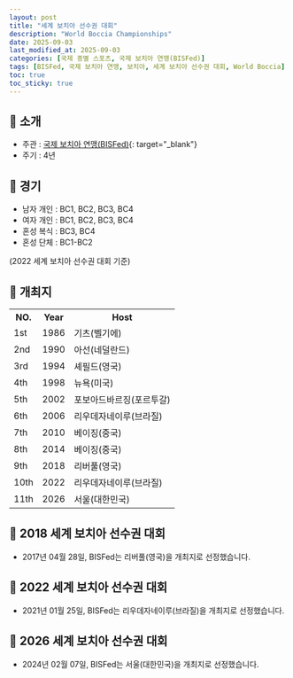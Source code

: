 ```yaml
---
layout: post
title: "세계 보치아 선수권 대회"
description: "World Boccia Championships"
date: 2025-09-03
last_modified_at: 2025-09-03
categories: [국제 종별 스포츠, 국제 보치아 연맹(BISFed)]
tags: [BISFed, 국제 보치아 연맹, 보치아, 세계 보치아 선수권 대회, World Boccia]
toc: true
toc_sticky: true
---
```

## 📜 소개
* 주관 : [국제 보치아 연맹(BISFed)](https://www.worldboccia.com/){: target="_blank"}
* 주기 : 4년

## 📜 경기
* 남자 개인 : BC1, BC2, BC3, BC4
* 여자 개인 : BC1, BC2, BC3, BC4
* 혼성 복식 : BC3, BC4
* 혼성 단체 : BC1-BC2

(2022 세계 보치아 선수권 대회 기준)

## 📜 개최지

<html>

<head>
    <meta charset="UTF-8">
</head>

<body>
    <table>
        <tr class="header-row">
            <th class="col-no">NO.</th>
            <th class="col-year">Year</th>
            <th class="col-host">Host</th>
        </tr>
        <tr>
            <td>1st</td>
            <td>1986</td>
            <td>기츠(벨기에)</td>
        </tr>
        <tr>
            <td>2nd</td>
            <td>1990</td>
            <td>아선(네덜란드)</td>
        </tr>
        <tr>
            <td>3rd</td>
            <td>1994</td>
            <td>셰필드(영국)</td>
        </tr>
        <tr>
            <td>4th</td>
            <td>1998</td>
            <td>뉴욕(미국)</td>
        </tr>
        <tr>
            <td>5th</td>
            <td>2002</td>
            <td>포보아드바르징(포르투갈)</td>
        </tr>
        <tr>
            <td>6th</td>
            <td>2006</td>
            <td>리우데자네이루(브라질)</td>
        </tr>
        <tr>
            <td>7th</td>
            <td>2010</td>
            <td>베이징(중국)</td>
        </tr>
        <tr>
            <td>8th</td>
            <td>2014</td>
            <td>베이징(중국)</td>
        </tr>
        <tr>
            <td>9th</td>
            <td>2018</td>
            <td>리버풀(영국)</td>
        </tr>
        <tr>
            <td>10th</td>
            <td>2022</td>
            <td>리우데자네이루(브라질)</td>
        </tr>
        <tr class="korea-host-bg">
            <td><span class="korea-host">11th</span></td>
            <td><span class="korea-host">2026</span></td>
            <td><span class="korea-host">서울(대한민국)</span></td>
        </tr>
    </table>
</body>

</html>

## 📜 2018 세계 보치아 선수권 대회
* 2017년 04월 28일, BISFed는 <span class="foreign-host">리버풀(영국)</span>을 개최지로 선정했습니다.

## 📜 2022 세계 보치아 선수권 대회
* 2021년 01월 25일, BISFed는 <span class="foreign-host">리우데자네이루(브라질)</span>을 개최지로 선정했습니다.

## 📜 2026 세계 보치아 선수권 대회
* 2024년 02월 07일, BISFed는 <span class="korea-host">서울(대한민국)</span>을 개최지로 선정했습니다.
